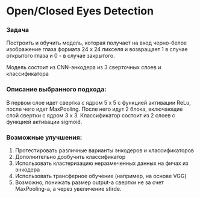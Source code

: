 # Open/Closed Eyes Detection

### Задача
Построить и обучить модель, которая получает на вход черно-белое изображение глаза формата 24 x 24 пикселя и возвращает 1 в случае открытого глаза и 0 - в случае закрытого.

Модель состоит из CNN-энкодера из 3 сверточных слоев и классификатора

### Описание выбранного подхода:
В первом слое идет свертка с ядром 5 x 5 с функцией активации ReLu, после чего идет MaxPooling.
После него идут 2 блока, включающие слой свертки с ядром 3 x 3.
Классификатор состоит из 2 слоев с функцией активации sigmoid.


### Возможные улучшения:
1. Протестировать различные варианты энкодеров и классификаторов
2. Дополнительно дообучить классификатор
3. Использовать кластеризацию неразмеченных данных на фичах из энкодера
4. Использовать трансферное обучение (например, на основе VGG)
5. Возможно, понижать размер output-а свертки не за счет MaxPooling-а, а через увеличение stirde.
